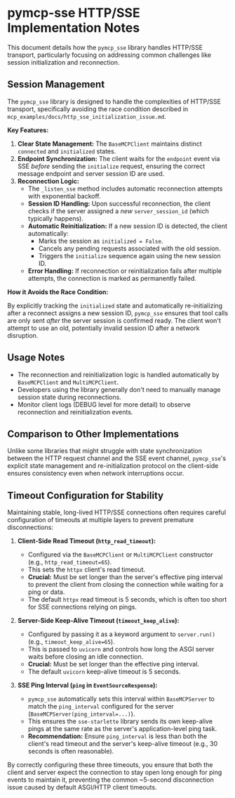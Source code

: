 # pymcp-sse HTTP/SSE Implementation Notes

This document details how the `pymcp_sse` library handles HTTP/SSE transport, particularly focusing on addressing common challenges like session initialization and reconnection.

## Session Management

The `pymcp_sse` library is designed to handle the complexities of HTTP/SSE transport, specifically avoiding the race condition described in `mcp_examples/docs/http_sse_initialization_issue.md`.

**Key Features:**

1.  **Clear State Management:** The `BaseMCPClient` maintains distinct `connected` and `initialized` states.
2.  **Endpoint Synchronization:** The client waits for the `endpoint` event via SSE *before* sending the `initialize` request, ensuring the correct message endpoint and server session ID are used.
3.  **Reconnection Logic:**
    *   The `_listen_sse` method includes automatic reconnection attempts with exponential backoff.
    *   **Session ID Handling:** Upon successful reconnection, the client checks if the server assigned a *new* `server_session_id` (which typically happens).
    *   **Automatic Reinitialization:** If a new session ID is detected, the client automatically:
        *   Marks the session as `initialized = False`.
        *   Cancels any pending requests associated with the old session.
        *   Triggers the `initialize` sequence again using the new session ID.
    *   **Error Handling:** If reconnection or reinitialization fails after multiple attempts, the connection is marked as permanently failed.

**How it Avoids the Race Condition:**

By explicitly tracking the `initialized` state and automatically re-initializing after a reconnect assigns a new session ID, `pymcp_sse` ensures that tool calls are only sent *after* the server session is confirmed ready. The client won't attempt to use an old, potentially invalid session ID after a network disruption.

## Usage Notes

- The reconnection and reinitialization logic is handled automatically by `BaseMCPClient` and `MultiMCPClient`.
- Developers using the library generally don't need to manually manage session state during reconnections.
- Monitor client logs (DEBUG level for more detail) to observe reconnection and reinitialization events.

## Comparison to Other Implementations

Unlike some libraries that might struggle with state synchronization between the HTTP request channel and the SSE event channel, `pymcp_sse`'s explicit state management and re-initialization protocol on the client-side ensures consistency even when network interruptions occur.

## Timeout Configuration for Stability

Maintaining stable, long-lived HTTP/SSE connections often requires careful configuration of timeouts at multiple layers to prevent premature disconnections:

1.  **Client-Side Read Timeout (`http_read_timeout`):**
    - Configured via the `BaseMCPClient` or `MultiMCPClient` constructor (e.g., `http_read_timeout=65`).
    - This sets the `httpx` client's read timeout.
    - **Crucial:** Must be set longer than the server's effective ping interval to prevent the client from closing the connection while waiting for a ping or data.
    - The default `httpx` read timeout is 5 seconds, which is often too short for SSE connections relying on pings.

2.  **Server-Side Keep-Alive Timeout (`timeout_keep_alive`):**
    - Configured by passing it as a keyword argument to `server.run()` (e.g., `timeout_keep_alive=65`).
    - This is passed to `uvicorn` and controls how long the ASGI server waits before closing an idle connection.
    - **Crucial:** Must be set longer than the effective ping interval.
    - The default `uvicorn` keep-alive timeout is 5 seconds.

3.  **SSE Ping Interval (`ping` in `EventSourceResponse`):**
    - `pymcp_sse` automatically sets this interval within `BaseMCPServer` to match the `ping_interval` configured for the server (`BaseMCPServer(ping_interval=...)`).
    - This ensures the `sse-starlette` library sends its own keep-alive pings at the same rate as the server's application-level ping task.
    - **Recommendation:** Ensure `ping_interval` is less than both the client's read timeout and the server's keep-alive timeout (e.g., 30 seconds is often reasonable).

By correctly configuring these three timeouts, you ensure that both the client and server expect the connection to stay open long enough for ping events to maintain it, preventing the common ~5-second disconnection issue caused by default ASGI/HTTP client timeouts. 